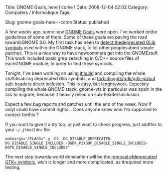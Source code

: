 Title: GNOME Goals, here I come !
Date: 2008-12-04 02:02
Category: Computers / Informatique
Tags: <?xml version="1.0" encoding="utf-8"?>

Slug: gnome-goals-here-i-come
Status: published

A few weeks ago, some new [GNOME Goals](\%22http://live.gnome.org/GnomeGoals\%22) were open. I've worked onthe guidelines of some of them. Some of these goals are paving the road towardsGNOME 3.0. My first task has been to [detect thedeprecated GLib symbols](\%22http://live.gnome.org/GnomeGoals/RemoveDeprecatedSymbols/Glib\%22) used within the GNOME stack, to let other peoplesubmit simple patches. This is a nice way to have newcommers get into the GNOMEstuff. This work included basic grep searching in C/C++ source files of eachGNOME module, in order to find these symbols.

Tonight, I've been working on using [jhbuild](\%22http://live.gnome.org/Jhbuild\%22) and compiling the whole stuffdisabling deprecated Glib symbols, and [forbidinggtk/gdk/gdk-pixbuf sub-headers direct inclusion](\%22http://live.gnome.org/GnomeGoals/CleanupGTKIncludes\%22). This is easy, but lenghtywork. Especialy compiling the whole GNOME stack. gnome-vfs in particular was apain in the ass to migrate, because it heavily relied on sub-headersinclusion.

Expect a few bug reports and patches until the end of the week. Now if onlyI could have commit rights... Does anyone know who I'm supposed to contact forthis ?

If you want to give it a try too, or just want to check progress, just addthis to your `~/.jhbuildrc` file

`makeargs='CFLAGS="-g -O2 -DG_DISABLE_DEPRECATED-DG_DISABLE_SINGLE_INCLUDES -DGDK_PIXBUF_DISABLE_SINGLE_INCLUDES-DGTK_DISABLE_SINGLE_INCLUDES"'`

The next step towards world domination will be the [removal ofdeprecated GTK+ symbols](\%22http://live.gnome.org/GnomeGoals/RemoveDeprecatedSymbols/GTK%2B\%22), wich is longer and more complicated, as itrequired more testing.
